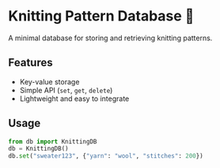 # Knitting Pattern Database 🧶

A minimal database for storing and retrieving knitting patterns.

## Features
- Key-value storage
- Simple API (`set`, `get`, `delete`)
- Lightweight and easy to integrate

## Usage
```python
from db import KnittingDB
db = KnittingDB()
db.set("sweater123", {"yarn": "wool", "stitches": 200})